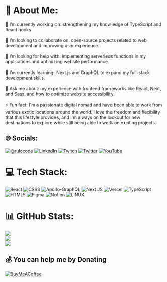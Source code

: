# 💫 About Me:
🔭 I’m currently working on: strengthening my knowledge of TypeScript and React hooks.<br><br>👯 I’m looking to collaborate on: open-source projects related to web development and improving user experience.<br><br>🤝 I’m looking for help with: implementing serverless functions in my applications and optimizing website performance.<br><br>🌱 I’m currently learning: Next.js and GraphQL to expand my full-stack development skills.<br><br>💬 Ask me about: my experience with frontend frameworks like React, Next, and Sass, and how to optimize website accessibility.<br><br>⚡ Fun fact: I'm a passionate digital nomad and have been able to work from various exotic locations around the world. I love the freedom and flexibility that this lifestyle provides, and I'm always on the lookout for new destinations to explore while still being able to work on exciting projects.


## 🌐 Socials:
[![@rulocode](https://img.shields.io/badge/Instagram-%23E4405F.svg?logo=Instagram&logoColor=white)](https://instagram.com/rulocode) [![LinkedIn](https://img.shields.io/badge/LinkedIn-%230077B5.svg?logo=linkedin&logoColor=white)](https://linkedin.com/in/rulocode) [![Twitch](https://img.shields.io/badge/Twitch-%239146FF.svg?logo=Twitch&logoColor=white)](https://twitch.tv/rulocode) [![Twitter](https://img.shields.io/badge/Twitter-%231DA1F2.svg?logo=Twitter&logoColor=white)](https://twitter.com/https://twitter.com/rulo_code) [![YouTube](https://img.shields.io/badge/YouTube-%23FF0000.svg?logo=YouTube&logoColor=white)](https://youtube.com/@rulocode3229) 

# 💻 Tech Stack:
![React](https://img.shields.io/badge/react-%2320232a.svg?style=plastic&logo=react&logoColor=%2361DAFB) ![CSS3](https://img.shields.io/badge/css3-%231572B6.svg?style=plastic&logo=css3&logoColor=white) ![Apollo-GraphQL](https://img.shields.io/badge/-ApolloGraphQL-311C87?style=plastic&logo=apollo-graphql) ![Next JS](https://img.shields.io/badge/Next-black?style=plastic&logo=next.js&logoColor=white) ![Vercel](https://img.shields.io/badge/vercel-%23000000.svg?style=plastic&logo=vercel&logoColor=white) ![TypeScript](https://img.shields.io/badge/typescript-%23007ACC.svg?style=plastic&logo=typescript&logoColor=white) ![HTML5](https://img.shields.io/badge/html5-%23E34F26.svg?style=plastic&logo=html5&logoColor=white) 	![Figma](https://img.shields.io/badge/figma-%23F24E1E.svg?style=plastic&logo=figma&logoColor=white) ![Notion](https://img.shields.io/badge/Notion-%23000000.svg?style=plastic&logo=notion&logoColor=white) ![LINUX](https://img.shields.io/badge/Linux-FCC624?style=plastic&logo=linux&logoColor=black)
# 📊 GitHub Stats:
![](https://github-readme-stats.vercel.app/api?username=rulocode&theme=dark&hide_border=true&include_all_commits=true&count_private=true)<br/>
![](https://github-readme-streak-stats.herokuapp.com/?user=rulocode&theme=dark&hide_border=true)<br/>
![](https://github-readme-stats.vercel.app/api/top-langs/?username=rulocode&theme=dark&hide_border=true&include_all_commits=true&count_private=true&layout=compact)

  ## 💰 You can help me by Donating
  [![BuyMeACoffee](https://img.shields.io/badge/Buy%20Me%20a%20Coffee-ffdd00?style=for-the-badge&logo=buy-me-a-coffee&logoColor=black)](https://buymeacoffee.com/https://www.buymeacoffee.com/rulocode) 

  
<!-- Proudly created with GPRM ( https://gprm.itsvg.in ) -->
